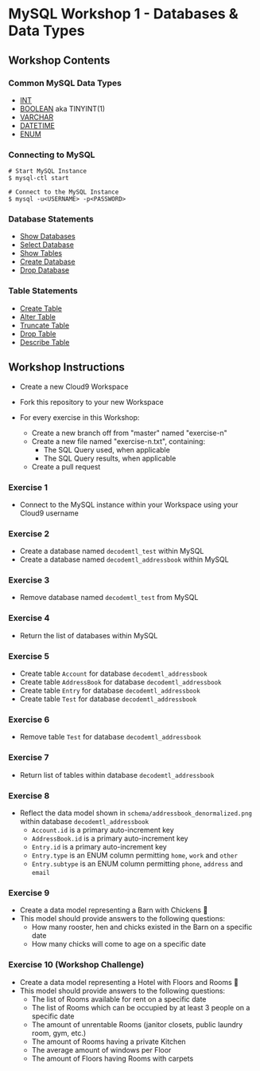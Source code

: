 # MySQL Workshop 1 - Databases & Data Types


## Workshop Contents


### Common MySQL Data Types

* [INT](https://dev.mysql.com/doc/refman/5.7/en/integer-types.html)
* [BOOLEAN](https://dev.mysql.com/doc/refman/5.7/en/numeric-type-overview.html) aka TINYINT(1)
* [VARCHAR](https://dev.mysql.com/doc/refman/5.7/en/char.html)
* [DATETIME](https://dev.mysql.com/doc/refman/5.7/en/datetime.html)
* [ENUM](https://dev.mysql.com/doc/refman/5.7/en/enum.html)


### Connecting to MySQL

```
# Start MySQL Instance
$ mysql-ctl start

# Connect to the MySQL Instance
$ mysql -u<USERNAME> -p<PASSWORD>
```

### Database Statements

* [Show Databases](https://dev.mysql.com/doc/refman/5.7/en/show-databases.html)
* [Select Database](https://dev.mysql.com/doc/refman/5.7/en/use.html)
* [Show Tables](https://dev.mysql.com/doc/refman/5.7/en/show-tables.html)
* [Create Database](http://dev.mysql.com/doc/refman/5.7/en/create-database.html)
* [Drop Database](http://dev.mysql.com/doc/refman/5.7/en/drop-database.html)

### Table Statements

* [Create Table](http://dev.mysql.com/doc/refman/5.7/en/create-table.html)
* [Alter Table](http://dev.mysql.com/doc/refman/5.7/en/alter-table.html)
* [Truncate Table](http://dev.mysql.com/doc/refman/5.7/en/truncate-table.html)
* [Drop Table](http://dev.mysql.com/doc/refman/5.7/en/drop-table.html)
* [Describe Table](https://dev.mysql.com/doc/refman/5.7/en/show-columns.html)

## Workshop Instructions

* Create a new Cloud9 Workspace
* Fork this repository to your new Workspace

* For every exercise in this Workshop:
  * Create a new branch off from "master" named "exercise-n"
  * Create a new file named "exercise-n.txt", containing:
    * The SQL Query used, when applicable
    * The SQL Query results, when applicable
  * Create a pull request


### Exercise 1
* Connect to the MySQL instance within your Workspace using your Cloud9 username

### Exercise 2
* Create a database named ```decodemtl_test``` within MySQL
* Create a database named ```decodemtl_addressbook``` within MySQL

### Exercise 3
* Remove database named ```decodemtl_test``` from MySQL

### Exercise 4
* Return the list of databases within MySQL

### Exercise 5
* Create table ```Account``` for database ```decodemtl_addressbook```
* Create table ```AddressBook``` for database ```decodemtl_addressbook```
* Create table ```Entry``` for database ```decodemtl_addressbook```
* Create table ```Test``` for database ```decodemtl_addressbook```

### Exercise 6
* Remove table ```Test``` for database ```decodemtl_addressbook```

### Exercise 7
* Return list of tables within database ```decodemtl_addressbook```

### Exercise 8
* Reflect the data model shown in ```schema/addressbook_denormalized.png``` within database ```decodemtl_addressbook```
  * ```Account.id``` is a primary auto-increment key
  * ```AddressBook.id``` is a primary auto-increment key
  * ```Entry.id``` is a primary auto-increment key
  * ```Entry.type``` is an ENUM column permitting ```home```, ```work``` and ```other```
  * ```Entry.subtype``` is an ENUM column permitting ```phone```, ```address``` and ```email```

### Exercise 9

* Create a data model representing a Barn with Chickens :hatching_chick:
* This model should provide answers to the following questions:
  * How many rooster, hen and chicks existed in the Barn on a specific date
  * How many chicks will come to age on a specific date

### Exercise 10 (Workshop Challenge)

* Create a data model representing a Hotel with Floors and Rooms :hotel:
* This model should provide answers to the following questions:
  * The list of Rooms available for rent on a specific date
  * The list of Rooms which can be occupied by at least 3 people on a specific date
  * The amount of unrentable Rooms (janitor closets, public laundry room, gym, etc.)
  * The amount of Rooms having a private Kitchen
  * The average amount of windows per Floor
  * The amount of Floors having Rooms with carpets